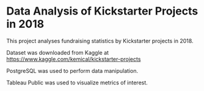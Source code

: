 # Data Analysis of Kickstarter Projects in 2018

This project analyses fundraising statistics by Kickstarter projects in 2018.

Dataset was downloaded from Kaggle at https://www.kaggle.com/kemical/kickstarter-projects

PostgreSQL was used to perform data manipulation.

Tableau Public was used to visualize metrics of interest.
